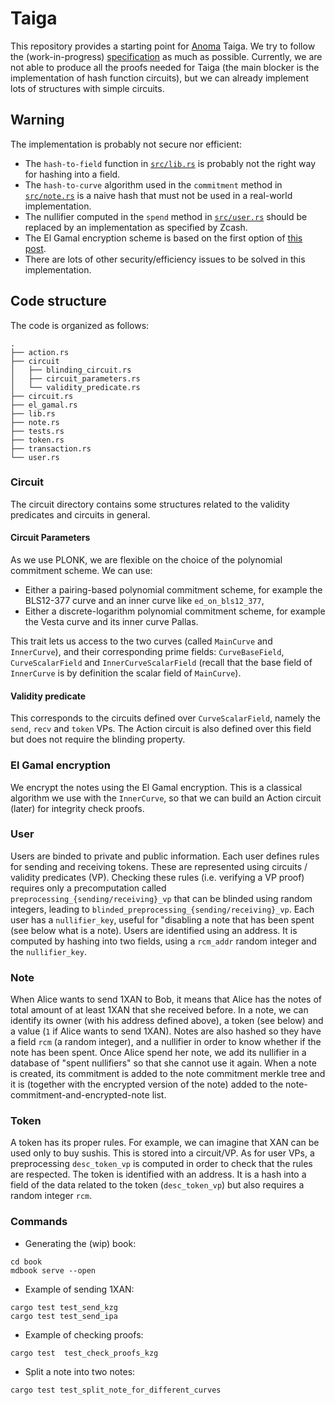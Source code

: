 # Taiga

This repository provides a starting point for
[Anoma](https://anoma.network/) Taiga.
We try to follow the (work-in-progress) [specification](https://hackmd.io/IV6AZgoRQWC91D4Z4AG6jQ?view) as much as possible.
Currently, we are not able to produce all the proofs needed for Taiga (the main blocker is the implementation of hash function circuits), but we can already implement lots of structures with simple circuits.

## Warning
The implementation is probably not secure nor efficient:
* The `hash-to-field` function in [`src/lib.rs`](https://github.com/heliaxdev/taiga/blob/main/src/lib.rs) is probably not the right way for hashing into a field.
* The `hash-to-curve` algorithm used in the `commitment` method in [`src/note.rs`](https://github.com/heliaxdev/taiga/blob/main/src/note.rs) is a naive hash that must not be used in a real-world implementation.
* The nullifier computed in the `spend` method in [`src/user.rs`](https://github.com/heliaxdev/taiga/blob/main/src/user.rs) should be replaced by an implementation as specified by Zcash.
* The El Gamal encryption scheme is based on the first option of [this post](https://crypto.stackexchange.com/questions/14955/mapping-of-message-onto-elliptic-curve-and-reverse-it?rq=1).
* There are lots of other security/efficiency issues to be solved in this implementation.

## Code structure
The code is organized as follows:
```
.
├── action.rs
├── circuit
│   ├── blinding_circuit.rs
│   ├── circuit_parameters.rs
│   └── validity_predicate.rs
├── circuit.rs
├── el_gamal.rs
├── lib.rs
├── note.rs
├── tests.rs
├── token.rs
├── transaction.rs
└── user.rs
```

### Circuit
The circuit directory contains some structures related to the validity predicates and circuits in general.

#### Circuit Parameters
As we use PLONK, we are flexible on the choice of the polynomial commitment scheme. We can use:
* Either a pairing-based polynomial commitment scheme, for example the BLS12-377 curve and an inner curve like `ed_on_bls12_377`,
* Either a discrete-logarithm polynomial commitment scheme, for example the Vesta curve and its inner curve Pallas.

This trait lets us access to the two curves (called `MainCurve` and `InnerCurve`), and their corresponding prime fields: `CurveBaseField`, `CurveScalarField` and `InnerCurveScalarField` (recall that the base field of `InnerCurve` is by definition the scalar field of `MainCurve`).

#### Validity predicate
This corresponds to the circuits defined over `CurveScalarField`, namely the `send`, `recv` and `token` VPs. The Action circuit is also defined over this field but does not require the blinding property.

### El Gamal encryption
We encrypt the notes using the El Gamal encryption. This is a classical algorithm we use with the `InnerCurve`, so that we can build an Action circuit (later) for integrity check proofs.
    
### User

Users are binded to private and public information. Each user defines rules for sending and receiving tokens. These are represented using circuits / validity predicates (VP). Checking these rules (i.e. verifying a VP proof) requires only a precomputation called `preprocessing_{sending/receiving}_vp` that can be blinded using random integers, leading to `blinded_preprocessing_{sending/receiving}_vp`. Each user has a `nullifier_key`, useful for "disabling a note that has been spent (see below what is a note). Users are identified using an address. It is computed by hashing into two fields, using a `rcm_addr` random integer and the `nullifier_key`.

### Note

When Alice wants to send 1XAN to Bob, it means that Alice has the notes of total amount of at least 1XAN that she received before. In a note, we can identify its owner (with his address defined above), a token (see below) and a value (`1` if Alice wants to send 1XAN). Notes are also hashed so they have a field `rcm` (a random integer), and a nullifier in order to know whether if the note has been spent. Once Alice spend her note, we add its nullifier in a database of "spent nullifiers" so that she cannot use it again. When a note is created, its commitment is added to the note commitment merkle tree and it is (together with the encrypted version of the note) added to the note-commitment-and-encrypted-note list.

### Token

A token has its proper rules. For example, we can imagine that XAN can be used only to buy sushis. This is stored into a circuit/VP. As for user VPs, a preprocessing `desc_token_vp` is computed in order to check that the rules are respected. The token is identified with an address. It is a hash into a field of the data related to the token (`desc_token_vp`) but also requires a random integer `rcm`.

### Commands
* Generating the (wip) book:
```
cd book
mdbook serve --open
```

* Example of sending 1XAN:
```
cargo test test_send_kzg
cargo test test_send_ipa
```
* Example of checking proofs:
```
cargo test  test_check_proofs_kzg
```
* Split a note into two notes:
```
cargo test test_split_note_for_different_curves
```
